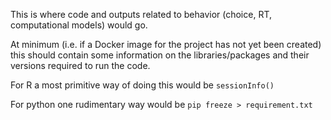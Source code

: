 This is where code and outputs related to behavior (choice, RT, computational models) would go.

At minimum (i.e. if a Docker image for the project has not yet been created) this should contain some information on the libraries/packages and their versions required to run the code.

For R a most primitive way of doing this would be `sessionInfo()`

For python one rudimentary way would be `pip freeze > requirement.txt`